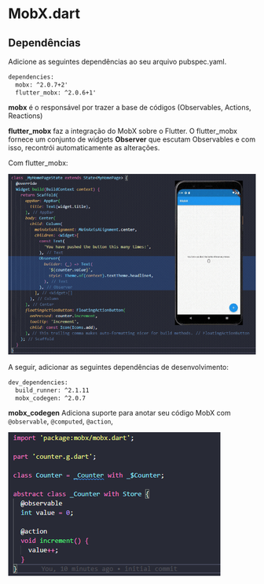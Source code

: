 # MobX.dart

## Dependências
Adicione as seguintes dependências ao seu arquivo pubspec.yaml.
  ```
  dependencies:
    mobx: ^2.0.7+2'
    flutter_mobx: ^2.0.6+1'
  ```
  **mobx** é o responsável por trazer a base de códigos (Observables, Actions, Reactions)
  
  **flutter_mobx** faz a integração do MobX sobre o Flutter. O flutter_mobx fornece um conjunto de widgets **Observer** que escutam Observables e com isso, recontrói automaticamente as alterações.
  
  Com flutter_mobx:
  
  ![](/files/observer.gif)
  

  
  A seguir, adicionar as seguintes dependências de desenvolvimento:
  
  ```
  dev_dependencies:
    build_runner: ^2.1.11
    mobx_codegen: ^2.0.7
  ```
  
**mobx_codegen** Adiciona suporte para anotar seu código MobX com ``@observable``, ``@computed``, ``@action``,

![](/files/mobx_codegen.png)
